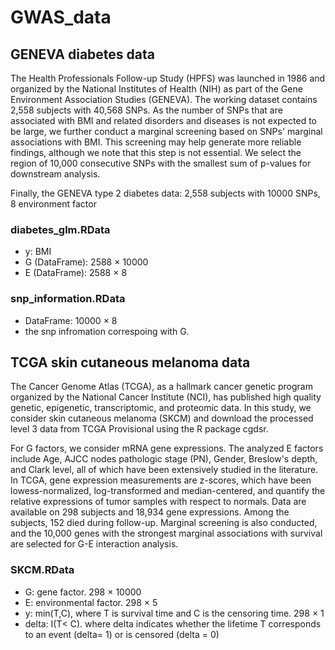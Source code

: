 # GWAS_data

## GENEVA diabetes data

The Health Professionals Follow-up Study (HPFS) was launched in 1986 and organized by the National
Institutes of Health (NIH) as part of the Gene Environment Association Studies (GENEVA). 
The working dataset contains 2,558 subjects with 40,568 SNPs. As the
number of SNPs that are associated with BMI and related disorders and diseases is not expected
to be large, we further conduct a marginal screening based on SNPs' marginal associations with
BMI. This screening may help generate more reliable findings, although we note that this step is
not essential. We select the region of 10,000 consecutive SNPs with the smallest sum of p-values for
downstream analysis.


Finally, the GENEVA type 2 diabetes data: 2,558 subjects with 10000 SNPs, 8 environment factor

### diabetes_glm.RData
 
 - y: BMI
 - G (DataFrame): 2588 $\times$ 10000
 - E (DataFrame): 2588 $\times$ 8
 
### snp_information.RData
- DataFrame: 10000 $\times$ 8
- the snp infromation correspoing with G. 


## TCGA skin cutaneous melanoma data

The Cancer Genome Atlas (TCGA), as a hallmark cancer genetic program organized by the National
Cancer Institute (NCI), has published high quality genetic, epigenetic, transcriptomic, and
proteomic data. In this study, we consider skin cutaneous melanoma (SKCM) and download the
processed level 3 data from TCGA Provisional using the R package cgdsr.

For G factors, we consider mRNA gene expressions. The analyzed E factors include Age, AJCC nodes
pathologic stage (PN), Gender, Breslow's depth, and Clark level, all of which have been extensively
studied in the literature. In TCGA, gene expression measurements are z-scores, which have been
lowess-normalized, log-transformed and median-centered, and quantify the relative expressions of
tumor samples with respect to normals. Data are available on 298 subjects and 18,934 gene expressions.
Among the subjects, 152 died during follow-up. Marginal screening is also conducted,
and the 10,000 genes with the strongest marginal associations with survival are selected for G-E
interaction analysis.

### SKCM.RData

- G: gene factor. 298 $\times$ 10000
- E: environmental factor. 298 $\times$ 5
- y: min(T,C), where T is survival time and C is the censoring time. 298 $\times$ 1 
- delta: I(T< C). where delta indicates whether the lifetime T corresponds to an event (delta=  1) or is
censored (delta =  0)
